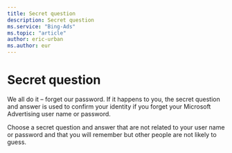 ```yaml
---
title: Secret question
description: Secret question
ms.service: "Bing-Ads"
ms.topic: "article"
author: eric-urban
ms.author: eur
---
```


# Secret question

We all do it – forget our password. If it happens to you, the secret question and answer is used to confirm your identity if you forget your Microsoft Advertising user name or password.

Choose a secret question and answer that are not related to your user name or password and that you will remember but other people are not likely to guess.


